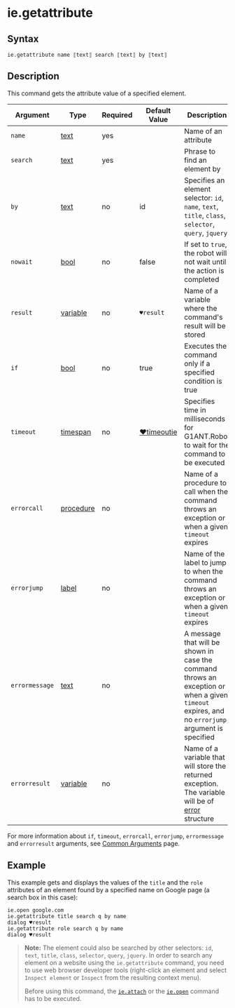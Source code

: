 # ie.getattribute

## Syntax

```G1ANT
ie.getattribute name ⟦text⟧ search ⟦text⟧ by ⟦text⟧
```

## Description

This command gets the attribute value of a specified element.

| Argument | Type | Required | Default Value | Description |
| -------- | ---- | -------- | ------------- | ----------- |
|`name`| [text](https://manual.g1ant.com/link/G1ANT.Language/G1ANT.Language/Structures/TextStructure.md) | yes |  | Name of an attribute |
|`search`| [text](https://manual.g1ant.com/link/G1ANT.Language/G1ANT.Language/Structures/TextStructure.md) | yes | | Phrase to find an element by |
|`by`| [text](https://manual.g1ant.com/link/G1ANT.Language/G1ANT.Language/Structures/TextStructure.md) | no | id | Specifies an element selector: `id`, `name`, `text`, `title`, `class`, `selector`, `query`, `jquery` |
|`nowait`| [bool](https://manual.g1ant.com/link/G1ANT.Language/G1ANT.Language/Structures/BooleanStructure.md) | no | false | If set to `true`, the robot will not wait until the action is completed |
|`result`| [variable](https://manual.g1ant.com/link/G1ANT.Language/G1ANT.Language/Structures/VariableStructure.md) | no | `♥result` | Name of a variable where the command's result will be stored |
| `if`           | [bool](https://manual.g1ant.com/link/G1ANT.Language/G1ANT.Language/Structures/BooleanStructure.md) | no       | true                                                        | Executes the command only if a specified condition is true   |
| `timeout`      | [timespan](https://manual.g1ant.com/link/G1ANT.Language/G1ANT.Language/Structures/TimeSpanStructure.md) | no       | [♥timeoutie](G1ANT.Addon.IExplorer/G1ANT.Addon.IExplorer/Variables/TimeoutIEVariable.md) | Specifies time in milliseconds for G1ANT.Robot to wait for the command to be executed |
| `errorcall`    | [procedure](https://manual.g1ant.com/link/G1ANT.Language/G1ANT.Language/Structures/ProcedureStructure.md) | no       |                                                             | Name of a procedure to call when the command throws an exception or when a given `timeout` expires |
| `errorjump`    | [label](https://manual.g1ant.com/link/G1ANT.Language/G1ANT.Language/Structures/LabelStructure.md) | no       |                                                             | Name of the label to jump to when the command throws an exception or when a given `timeout` expires |
| `errormessage` | [text](https://manual.g1ant.com/link/G1ANT.Language/G1ANT.Language/Structures/TextStructure.md) | no       |                                                             | A message that will be shown in case the command throws an exception or when a given `timeout` expires, and no `errorjump` argument is specified |
| `errorresult`  | [variable](https://manual.g1ant.com/link/G1ANT.Language/G1ANT.Language/Structures/VariableStructure.md) | no       |                                                             | Name of a variable that will store the returned exception. The variable will be of [error](G1ANT.Language/G1ANT.Language/Structures/ErrorStructure.md) structure  |

For more information about `if`, `timeout`, `errorcall`, `errorjump`, `errormessage` and `errorresult` arguments, see [Common Arguments](https://manual.g1ant.com/link/G1ANT.Manual/appendices/common-arguments.md) page.

## Example

This example gets and displays the values of  the `title` and the `role` attributes of an element found by a specified name on Google page (a search box in this case):

```G1ANT
ie.open google.com
ie.getattribute title search q by name
dialog ♥result
ie.getattribute role search q by name
dialog ♥result
```

> **Note:** The element could also be searched by other selectors: `id`, `text`, `title`, `class`, `selector`, `query`, `jquery`. In order to search any element on a website using the `ie.getattribute` command, you need to use web browser developer tools (right-click an element and select `Inspect element` or `Inspect` from the resulting context menu).
>
> Before using this command, the [`ie.attach`](IEAttachCommand.md) or the [`ie.open`](IEOpenCommand.md) command has to be executed.
